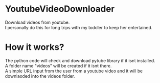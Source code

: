 # YoutubeVideoDownloader
Download videos from youtube.<br>
I personally do this for long trips with my toddler to keep her entertained.
# How it works?
The python code will check and download pytube library if it isnt installed.<br>
A folder name "videos" will be created if it isnt there.<br>
A simple URL input from the user from a youtube video and it will be downlaoded into the videos folder.
